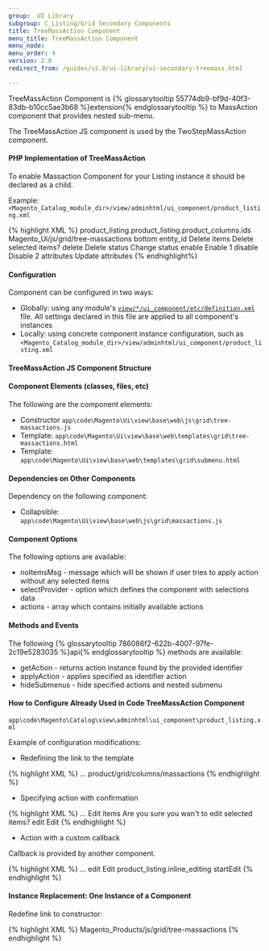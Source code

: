 ```yaml
---
group:  UI Library
subgroup: C_Listing/Grid Secondary Components
title: TreeMassAction Component
menu_title: TreeMassAction Component
menu_node:
menu_order: 4
version: 2.0
redirect_from: /guides/v2.0/ui-library/ui-secondary-treemass.html

---
```


TreeMassAction Component is {% glossarytooltip 55774db9-bf9d-40f3-83db-b10cc5ae3b68 %}extension{% endglossarytooltip %} to MassAction component that provides nested sub-menu. 

The TreeMassAction JS component is used by the TwoStepMassAction component.

#### PHP Implementation of TreeMassAction

To enable Massaction Component for your Listing instance it should be declared as a child.

Example:
`<Magento_Catalog_module_dir>/view/adminhtml/ui_component/product_listing.xml`

{% highlight XML %}
<massaction name="listing_massaction">
    <argument name="data" xsi:type="array">
        <item name="config" xsi:type="array">
            <item name="selectProvider" xsi:type="string">product_listing.product_listing.product_columns.ids</item>
            <item name="component" xsi:type="string">Magento_Ui/js/grid/tree-massactions</item>
            <item name="displayArea" xsi:type="string">bottom</item>
            <item name="indexField" xsi:type="string">entity_id</item>
        </item>
    </argument>
    <action name="delete">
        <argument name="data" xsi:type="array">
            <item name="config" xsi:type="array">
                <item name="confirm" xsi:type="array">
                    <item name="title" xsi:type="string" translate="true">Delete items</item>
                    <item name="message" xsi:type="string" translate="true">Delete selected items?</item>
                </item>
                <item name="type" xsi:type="string">delete</item>
                <item name="label" xsi:type="string" translate="true">Delete</item>
                <item name="url" xsi:type="url" path="catalog/product/massDelete"/>
            </item>
        </argument>
    </action>
    <action name="status">
        <argument name="data" xsi:type="array">
            <item name="config" xsi:type="array">
                <item name="type" xsi:type="string">status</item>
                <item name="label" xsi:type="string" translate="true">Change status</item>
            </item>
        </argument>
        <argument name="actions" xsi:type="array">
            <item name="0" xsi:type="array">
                <item name="type" xsi:type="string">enable</item>
                <item name="label" xsi:type="string" translate="true">Enable</item>
                <item name="url" xsi:type="url" path="catalog/product/massStatus">
                    <param name="status">1</param>
                </item>
            </item>
            <item name="1" xsi:type="array">
                <item name="type" xsi:type="string">disable</item>
                <item name="label" xsi:type="string" translate="true">Disable</item>
                <item name="url" xsi:type="url" path="catalog/product/massStatus">
                    <param name="status">2</param>
                </item>
            </item>
        </argument>
    </action>
    <action name="attributes">
        <argument name="data" xsi:type="array">
            <item name="config" xsi:type="array">
                <item name="type" xsi:type="string">attributes</item>
                <item name="label" xsi:type="string" translate="true">Update attributes</item>
                <item name="url" xsi:type="url" path="catalog/product_action_attribute/edit"/>
            </item>
        </argument>
    </action>
</massaction>
{% endhighlight%}

#### Configuration

Component can be configured in two ways:

* Globally: using any module's <a href="{{ page.baseurl }}/ui-library/ui-definition.html">`view/*/ui_component/etc/definition.xml`</a> file. All settings declared in this file are applied to all component's instances
* Locally: using concrete component instance configuration, such as `<Magento_Catalog_module_dir>/view/adminhtml/ui_component/product_listing.xml`

#### TreeMassAction JS Component Structure

#### Component Elements (classes, files, etc)

The following are the component elements:

* Constructor `app\code\Magento\Ui\view\base\web\js\grid\tree-massactions.js`
* Template: `app\code\Magento\Ui\view\base\web\templates\grid\tree-massactions.html`
* Template: `app\code\Magento\Ui\view\base\web\templates\grid\submenu.html`

#### Dependencies on Other Components

Dependency on the following component:

* Collapsible: `app\code\Magento\Ui\view\base\web\js\grid\massactions.js`

#### Component Options

The following options are available:

* noItemsMsg - message which will be shown if user tries to apply action without any selected items
* selectProvider - option which defines the component with selections data
* actions - array which contains initially available actions

#### Methods and Events

The following {% glossarytooltip 786086f2-622b-4007-97fe-2c19e5283035 %}api{% endglossarytooltip %} methods are available:

* getAction - returns action instance found by the provided identifier
* applyAction - applies specified as identifier action
* hideSubmenus - hide specified actions and nested submenu

#### How to Configure Already Used in Code TreeMassAction Component

`app\code\Magento\Catalog\view\adminhtml\ui_component\product_listing.xml`

Example of configuration modifications:

* Redefining the link to the template

{% highlight XML %}
<massaction name="listing_massaction">
    <argument name="data" xsi:type="array">
        ...
        <item name="config" xsi:type="array">
            <item name="template" xsi:type="string">product/grid/columns/massactions</item>
        </item>
    </argument>
</massaction>
{% endhighlight %}

* Specifying action with confirmation

{% highlight XML %}
<massaction name="listing_massaction">
    <argument name="data" xsi:type="array">
        ...
    </argument>
    <action name="edit">
        <argument name="data" xsi:type="array">
            <item name="config" xsi:type="array">
                <item name="confirm" xsi:type="array">
                    <item name="title" xsi:type="string" translate="true">Edit items</item>
                    <item name="message" xsi:type="string" translate="true">Are you sure you wan't to edit selected items?</item>
                </item>
                <item name="type" xsi:type="string">edit</item>
                <item name="label" xsi:type="string" translate="true">Edit</item>
            </item>
        </argument>
    </action>
</massaction>
{% endhighlight %}

* Action with a custom callback

Callback is provided by another component.

{% highlight XML %}
<massaction name="listing_massaction">
    <argument name="data" xsi:type="array">
        ...
    </argument>
    <action name="edit">
        <argument name="data" xsi:type="array">
            <item name="config" xsi:type="array">
                <item name="type" xsi:type="string">edit</item>
                <item name="label" xsi:type="string" translate="true">Edit</item>
                <item name="callback" xsi:type="array">
                    <item name="provider" xsi:type="string">product_listing.inline_editing</item>
                    <item name="target" xsi:type="string">startEdit</item>
                </item>
            </item>
        </argument>
    </action>
</massaction>
{% endhighlight %}

#### Instance Replacement: One Instance of a Component

Redefine link to constructor:

{% highlight XML %}
<massaction name="listing_massaction">
    <argument name="data" xsi:type="array">
        <item name="config" xsi:type="array">
            <item name="component" xsi:type="string">Magento_Products/js/grid/tree-massactions</item>
        </item>
    </argument>
</massaction>
{% endhighlight %}
